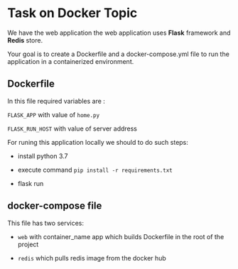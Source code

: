 # Task on Docker Topic

We have the web application the web application uses **Flask** framework and **Redis** store.

Your goal is to create a Dockerfile and a docker-compose.yml file to run the application in a containerized environment.

## Dockerfile
In this file required variables are :

`FLASK_APP` with value of `home.py`

`FLASK_RUN_HOST` with value of server address

For runing this application locally we should to do such steps:

* install python 3.7

* execute command `pip install -r requirements.txt`

* flask run

## docker-compose file
This file has two services:

* `web` with container_name app which builds Dockerfile in the root of the project

* `redis` which pulls redis image from the docker hub
